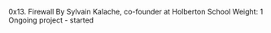 0x13. Firewall
By Sylvain Kalache, co-founder at Holberton School
Weight: 1
Ongoing project - started
